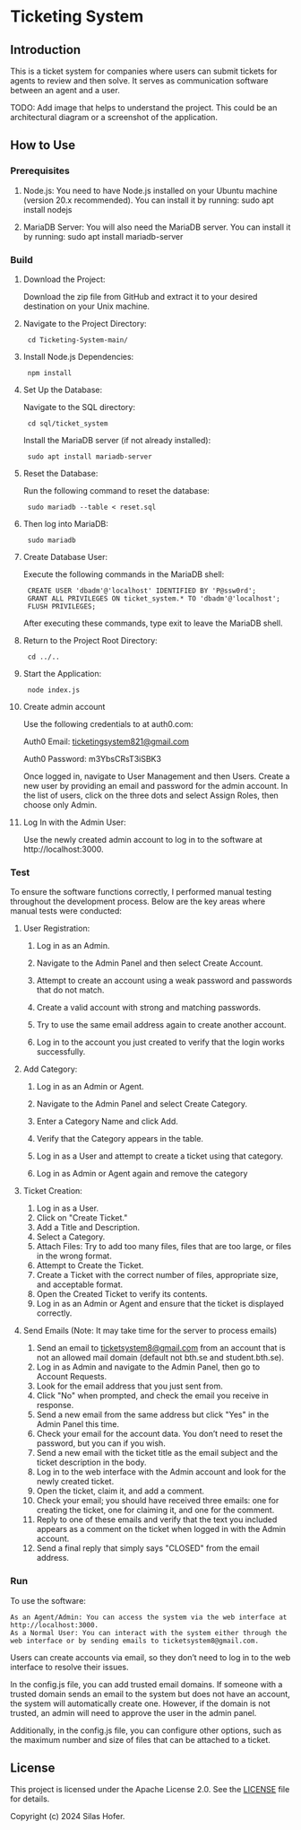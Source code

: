 # Ticketing System


## Introduction

This is a ticket system for companies where users can submit tickets for agents to review and then solve. 
It serves as communication software between an agent and a user.

TODO: Add image that helps to understand the project.
This could be an architectural diagram or a screenshot of the application.

## How to Use

### Prerequisites

1. Node.js: You need to have Node.js installed on your Ubuntu machine  (version 20.x recommended). You can install it by running: sudo apt install nodejs

2. MariaDB Server: You will also need the MariaDB server. You can install it by running: sudo apt install mariadb-server

### Build


1. Download the Project:

    Download the zip file from GitHub and extract it to your desired destination on your Unix machine.

2. Navigate to the Project Directory:

        cd Ticketing-System-main/

3. Install Node.js Dependencies:

        npm install

4. Set Up the Database:

    Navigate to the SQL directory:

        cd sql/ticket_system

    Install the MariaDB server (if not already installed):

        sudo apt install mariadb-server

4. Reset the Database:

    Run the following command to reset the database:

        sudo mariadb --table < reset.sql

5. Then log into MariaDB:

        sudo mariadb

6. Create Database User:

    Execute the following commands in the MariaDB shell:

        CREATE USER 'dbadm'@'localhost' IDENTIFIED BY 'P@ssw0rd';
        GRANT ALL PRIVILEGES ON ticket_system.* TO 'dbadm'@'localhost';
        FLUSH PRIVILEGES;

    After executing these commands, type exit to leave the MariaDB shell.

7. Return to the Project Root Directory:

        cd ../..

8. Start the Application:

        node index.js

9. Create admin account

    Use the following credentials to at auth0.com:

    Auth0 Email: ticketingsystem821@gmail.com

    Auth0 Password: m3YbsCRsT3iSBK3

    Once logged in, navigate to User Management and then Users.
    Create a new user by providing an email and password for the admin account.
    In the list of users, click on the three dots and select Assign Roles, then choose only Admin.

10. Log In with the Admin User:

    Use the newly created admin account to log in to the software at http://localhost:3000.

### Test

To ensure the software functions correctly, I performed manual testing throughout the development process. Below are the key areas where manual tests were conducted:

1. User Registration:

    1. Log in as an Admin.

    2. Navigate to the Admin Panel and then select Create Account.

    3. Attempt to create an account using a weak password and passwords that do not match.

    4. Create a valid account with strong and matching passwords.

    5. Try to use the same email address again to create another account.

    6. Log in to the account you just created to verify that the login works successfully.

2. Add Category:

    1. Log in as an Admin or Agent.

    2. Navigate to the Admin Panel and select Create Category.

    3. Enter a Category Name and click Add.

    4. Verify that the Category appears in the table.

    5. Log in as a User and attempt to create a ticket using that category.

    6. Log in as Admin or Agent again and remove the category


3. Ticket Creation:
    1. Log in as a User.
    2. Click on "Create Ticket."
    3. Add a Title and Description.
    4. Select a Category.
    5. Attach Files:
    Try to add too many files, files that are too large, or files in the wrong format.
    6. Attempt to Create the Ticket.
    7. Create a Ticket with the correct number of files, appropriate size, and acceptable format.
    8. Open the Created Ticket to verify its contents.
    9. Log in as an Admin or Agent and ensure that the ticket is displayed correctly.

4. Send Emails (Note: It may take time for the server to process emails)
    1. Send an email to ticketsystem8@gmail.com from an account that is not an allowed mail domain (default not bth.se and student.bth.se).
    2. Log in as Admin and navigate to the Admin Panel, then go to Account Requests.
    3. Look for the email address that you just sent from.
    4. Click "No" when prompted, and check the email you receive in response.
    5. Send a new email from the same address but click "Yes" in the Admin Panel this time.
    6. Check your email for the account data. You don’t need to reset the password, but you can if you wish.
    8. Send a new email with the ticket title as the email subject and the ticket description in the body.
    9. Log in to the web interface with the Admin account and look for the newly created ticket.
    10. Open the ticket, claim it, and add a comment.
    11. Check your email; you should have received three emails: one for creating the ticket, one for claiming it, and one for the comment.
    12. Reply to one of these emails and verify that the text you included appears as a comment on the ticket when logged in with the Admin account.
    13. Send a final reply that simply says "CLOSED" from the email address.



### Run

To use the software:

    As an Agent/Admin: You can access the system via the web interface at http://localhost:3000.
    As a Normal User: You can interact with the system either through the web interface or by sending emails to ticketsystem8@gmail.com.

Users can create accounts via email, so they don’t need to log in to the web interface to resolve their issues.

In the config.js file, you can add trusted email domains. If someone with a trusted domain sends an email to the system but does not have an account, the system will automatically create one. However, if the domain is not trusted, an admin will need to approve the user in the admin panel.

Additionally, in the config.js file, you can configure other options, such as the maximum number and size of files that can be attached to a ticket.


## License

This project is licensed under the Apache License 2.0. See the [LICENSE](LICENSE) file for details.

Copyright (c) 2024 Silas Hofer.


 




